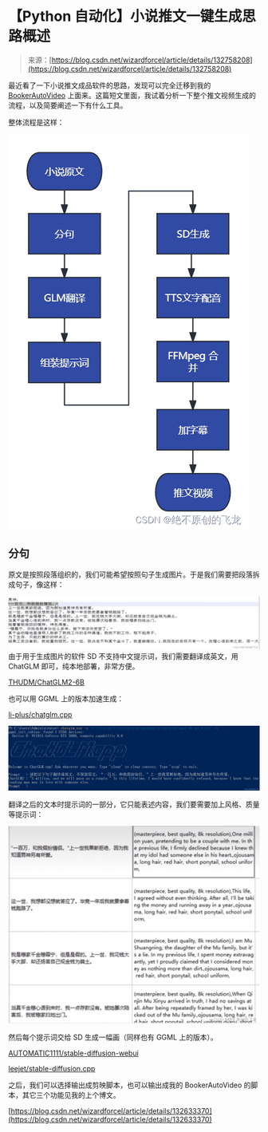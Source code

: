 <!--yml
category: 视频
date: 2023-09-17 14:36:17
-->

# 【Python 自动化】小说推文一键生成思路概述

> 来源：[https://blog.csdn.net/wizardforcel/article/details/132758208](https://blog.csdn.net/wizardforcel/article/details/132758208)

最近看了一下小说推文成品软件的思路，发现可以完全迁移到我的 [BookerAutoVideo](https://github.com/dracounion/BookerAutoVideo) 上面来。这篇短文里面，我试着分析一下整个推文视频生成的流程，以及简要阐述一下有什么工具。

整体流程是这样：

![在这里插入图片描述](img/f62bd331fe649487eb73e3955007b1b5.png)

## 分句

原文是按照段落组织的，我们可能希望按照句子生成图片。于是我们需要把段落拆成句子，像这样：

![在这里插入图片描述](img/8742e2327c687f0c29605cea3a0e4298.png)
由于用于生成图片的软件 SD 不支持中文提示词，我们需要翻译成英文，用 ChatGLM 即可，纯本地部署，非常方便。

[THUDM/ChatGLM2-6B](https://github.com/THUDM/ChatGLM2-6B)

也可以用 GGML 上的版本加速生成：

[li-plus/chatglm.cpp](https://github.com/li-plus/chatglm.cpp/)

![在这里插入图片描述](img/c1e23159bd87d7d22542e92c7124c267.png)

翻译之后的文本时提示词的一部分，它只能表述内容，我们要需要加上风格、质量等提示词：

![在这里插入图片描述](img/ef4e361e873c0af9258d0f13bec3d237.png)

然后每个提示词交给 SD 生成一幅画（同样也有 GGML 上的版本）。

[AUTOMATIC1111/stable-diffusion-webui](https://github.com/AUTOMATIC1111/stable-diffusion-webui)

[leejet/stable-diffusion.cpp](https://github.com/leejet/stable-diffusion.cpp)

之后，我们可以选择输出成剪映脚本，也可以输出成我的 BookerAutoVideo 的脚本，其它三个功能见我的上个博文。

[https://blog.csdn.net/wizardforcel/article/details/132633370](https://blog.csdn.net/wizardforcel/article/details/132633370)